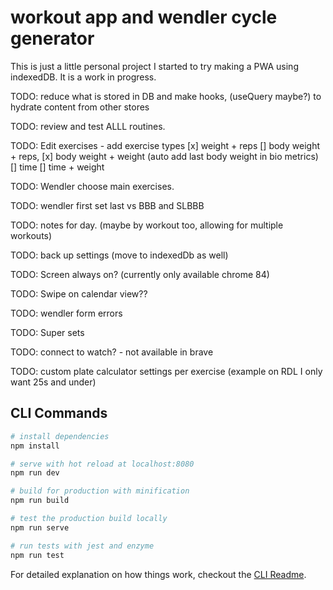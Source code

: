 # workout app and wendler cycle generator

This is just a little personal project I started to try making a PWA using indexedDB. It is a work in progress.

TODO: reduce what is stored in DB and make hooks, (useQuery maybe?) to hydrate content from other stores 

TODO: review and test ALLL routines. 

<!-- prettier-ignore -->
TODO: Edit exercises
    - add exercise types
        [x] weight + reps
        [] body weight + reps,
        [x] body weight + weight (auto add last body weight in bio metrics)
        [] time
        [] time + weight

TODO: Wendler choose main exercises.

TODO: wendler first set last vs BBB and SLBBB

TODO: notes for day. (maybe by workout too, allowing for multiple workouts)

TODO: back up settings (move to indexedDb as well)

TODO: Screen always on? (currently only available chrome 84)

TODO: Swipe on calendar view??

TODO: wendler form errors

TODO: Super sets

TODO: connect to watch? - not available in brave

TODO: custom plate calculator settings per exercise (example on RDL I only want 25s and under)

## CLI Commands

```bash
# install dependencies
npm install

# serve with hot reload at localhost:8080
npm run dev

# build for production with minification
npm run build

# test the production build locally
npm run serve

# run tests with jest and enzyme
npm run test
```

For detailed explanation on how things work, checkout the [CLI Readme](https://github.com/developit/preact-cli/blob/master/README.md).
